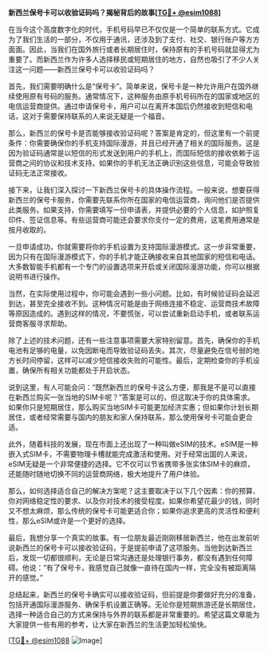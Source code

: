 **新西兰保号卡可以收验证码吗？揭秘背后的故事[[TG💪+ @esim1088](https://t.me/s/esim1088)]**

在当今这个高度数字化的时代，手机号码早已不仅仅是一个简单的联系方式。它成为了我们生活的一部分，不仅用于通讯，还涉及到了支付、社交、银行账户等方方面面。因此，当我们在国外旅行或者长期居住时，保持原有的手机号码就显得尤为重要了。而新西兰作为许多人选择移民或短期居住的地方，自然也吸引了不少人关注这一问题——新西兰保号卡可以收验证码吗？

首先，我们需要明确什么是“保号卡”。简单来说，保号卡是一种允许用户在国外继续使用原有号码的服务。通常情况下，这种服务由原手机号码所在的国家或地区的电信运营商提供。通过申请保号卡，用户可以在离开本国后仍然接收到短信和电话，这对于需要保持联系的人来说无疑是一个福音。

那么，新西兰的保号卡是否能够接收验证码呢？答案是肯定的，但这里有一个前提条件：你需要确保你的手机支持国际漫游，并且已经开通了相关的国际服务。这是因为验证码通常是以短信的形式发送到用户的手机上，而国际短信的接收依赖于运营商之间的协议和技术支持。如果你的手机无法正确识别这些信息，可能会导致验证码无法正常接收。

接下来，让我们深入探讨一下新西兰保号卡的具体操作流程。一般来说，想要获得新西兰的保号卡服务，你需要先联系你所在国家的电信运营商，询问他们是否提供此类服务。如果支持，你需要填写一份申请表，并提供必要的个人信息，如护照复印件、签证信息等。有些运营商可能还会要求你支付一定的费用，这笔费用通常是按月收取的。

一旦申请成功，你就需要将你的手机设置为支持国际漫游模式。这一步非常重要，因为只有在国际漫游模式下，你的手机才能正确接收来自其他国家的短信和电话。大多数智能手机都有一个专门的设置选项来开启或关闭国际漫游功能，你可以根据说明书进行操作。

当然，在实际使用过程中，你可能会遇到一些小问题。比如，有时候验证码会延迟到达，甚至完全接收不到。这种情况可能是由于网络连接不稳定、运营商技术故障等原因造成的。遇到这样的情况，不要慌张，可以尝试重新启动手机，或者联系运营商客服寻求帮助。

除了上述的技术问题，还有一些注意事项需要大家特别留意。首先，确保你的手机电池有足够的电量，以免因断电而导致验证码丢失。其次，尽量避免在信号弱的地方长时间停留，这样可以减少短信接收失败的可能性。最后，定期检查你的手机设置，确保所有相关功能都处于开启状态。

说到这里，有人可能会问：“既然新西兰的保号卡这么方便，那我是不是可以直接在新西兰购买一张当地的SIM卡呢？”答案是可以的，但这取决于你的具体需求。如果你只是短期居住，那么购买当地SIM卡可能更加经济实惠；但如果你计划长期居住，或者经常需要与国内的朋友和家人保持联系，那么使用保号卡可能会更合适。

此外，随着科技的发展，现在市面上还出现了一种叫做eSIM的技术。eSIM是一种嵌入式SIM卡，不需要物理卡槽就能完成激活和使用。对于经常出国的人来说，eSIM无疑是一个非常便捷的选择。它不仅可以节省携带多张实体SIM卡的麻烦，还能随时随地切换不同的运营商网络，极大地提升了用户体验。

那么，如何选择适合自己的解决方案呢？这主要取决于以下几个因素：你的预算、你对网络稳定性的要求、以及你对技术的接受程度。如果你希望花最少的钱，同时又不想太麻烦，那么传统的保号卡可能更适合你；如果你追求更高的灵活性和便利性，那么eSIM或许是一个更好的选择。

最后，我想分享一个真实的故事。有一位朋友最近刚刚移居新西兰，他在出发前听说新西兰的保号卡可以接收验证码，于是提前申请了这项服务。当他到达新西兰后，发现一切都很顺利，无论是日常沟通还是处理银行事务，都没有遇到任何障碍。他说：“有了保号卡，我感觉自己就像一直待在国内一样，完全没有被距离隔开的感觉。”

总结起来，新西兰的保号卡确实可以接收验证码，但前提是你要做好充分的准备，包括开通国际漫游服务、确保手机设置正确等。无论你是短期旅游还是长期居住，选择一种适合自己的方式来保持与外界的联系都是非常重要的。希望这篇文章能为大家提供一些有用的参考，让大家在新西兰的生活更加轻松愉快。

[[TG💪+ @esim1088](https://t.me/s/esim1088) ![Image](https://i.postimg.cc/4NQfJmqS/Snipaste-2025-05-13-00-14-12.png)]
